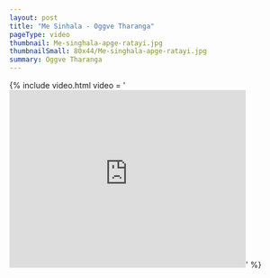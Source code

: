 ```yaml
---
layout: post
title: "Me Sinhala - Oggve Tharanga"
pageType: video
thumbnail: Me-singhala-apge-ratayi.jpg
thumbnailSmall: 80x44/Me-singhala-apge-ratayi.jpg
summary: Oggve Tharanga
---
```


{% include video.html video = '<iframe width="420" height="315" src="https://www.youtube.com/embed/V0p0PCSqu7o" frameborder="0" allowfullscreen></iframe>' %} 
